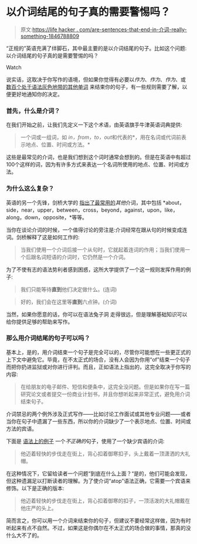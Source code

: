 # 以介词结尾的句子真的需要警惕吗？

> 原文:[https://life hacker . com/are-sentences-that-end-in-介词-really-something-1846788809](https://lifehacker.com/are-sentences-that-end-in-prepositions-really-something-1846788809)

“正规的”英语充满了绊脚石，其中最主要的是以介词结尾的句子。比如这个问题:以介词结尾的句子真的是需要警惕的吗？

Watch

说实话，这取决于你写作的语境，但如果你觉得有必要以*作为*、*作为*、*作为*、或 [数百个处于语法灰色地带的其他单词](https://www.englishclub.com/grammar/prepositions-list.htm) 来结束你的句子，有一些规则需要了解，以便更好地通知你的决定。

### 首先，什么是介词？

在我们开始之前，让我们先定义一下这个术语，由英语旗手牛津英语词典提供:

> 一个词或一组词，如 *in，from，to，out*和代表的*，用在名词或代词前表示地点、位置、时间或方法。*

这些是最常见的介词，也是我们想到这个词时通常会想到的。但是在英语中有超过100个这样的词，因为有许多方式来表达一个名词所使用的地点、位置、时间或方法。

### 为什么这么复杂？

英语的另一个先锋，剑桥大学的 [指出了最常用的](https://dictionary.cambridge.org/us/grammar/british-grammar/prepositions)*其他*介词，其中包括 *about，side，near，upper，between，cross，beyond，against，upon，like，along，down，opposite，*等等。

当你在谈论介词的时候，一个值得讨论的旁注是:介词经常在跟从句的时候变成连词。剑桥解释了这是如何工作的:

> 当我们使用一个介词后接一个从句时，它就起着连词的作用；当我们使用一个后跟名词短语的介词时，它仍然是一个介词。

为了不使有志的语法势利者感到困惑，这所大学提供了一个这一规则发挥作用的例子:

> 我们只能等待**直到**他们决定做什么。(连词)

> 好的，我们会在这里等**直到**六点钟。(介词)

当然，如果你愿意的话，你可以在语法兔子洞 走得很远，但是理解基础知识可以给你提供足够的帮助来写作。

### 那么用介词结尾的句子可以吗？

基本上，是的，用介词结束一个句子是完全可以的，尽管你可能想在一些更正式的上下文中避免它。毕竟，在不太正式的场合，没有人会因为你用“of”结束一个句子而把你扔进监狱或对你进行评判。而且，正如语法上指出的，这完全取决于你写的内容:

> 在给朋友的电子邮件、短信和便条中，这完全没问题。但是如果你在写一篇研究论文或者提交一份商业计划书，并且你想听起来非常正式，避免用介词结束句子。

介词禁忌的两个例外涉及正式写作——比如讨论工作面试或其他专业问题——或者当你在句子中遗漏了一些东西，所以你的介词缺少了一个表示地点、位置、时间或方法的宾语。

下面是 [语法上的例子](https://www.grammarly.com/blog/youve-been-lied-to-heres-why-you-absolutely-can-end-a-sentence-with-a-preposition/#:~:text=It's%20not%20an%20error%20to,avoid%20ending%20sentences%20with%20prepositions.) 一个*不正确的*句子，使用了一个缺少宾语的介词:

> 他迈着轻快的步伐走在街上，背心扣着御寒扣子，头上戴着一顶潇洒的大礼帽。

在这种情况下，它留给读者一个问题“到底在什么上面？“是的，他们可能会发现，但这种遗漏足以打断读者的理解。为了使介词“atop”语法正确，它需要一个宾语来修饰。以下是正确的版本:

> 他迈着轻快的步伐走在街上，背心扣着御寒的扣子，一顶活泼的大礼帽戴在他庄严的头上。

简而言之，你可以用一个介词来结束你的句子，但建议不要经常这样做，因为有时听起来有点不自然。不过，如果这是你偶尔在不太正式的场合做的事情，那真的没什么大不了的。